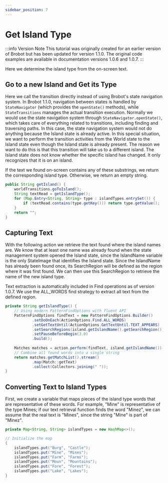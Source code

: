```yaml
---
sidebar_position: 7
---
```


# Get Island Type

:::info Version Note
This tutorial was originally created for an earlier version of Brobot but has been updated for version 1.1.0. The original code examples are available in documentation versions 1.0.6 and 1.0.7.
:::

Here we determine the island type from the on-screen text.

## Go to a new Island and Get its Type

Here we call the transition directly instead of using Brobot's state navigation system.
In Brobot 1.1.0, navigation between states is handled by `StateNavigator` (which provides 
the `openState()` methods), while `StateTransitions` manages the actual transition execution. 
Normally we would use the state navigation system through `StateNavigator.openState()`, which 
takes care of everything related to transitions, including finding and traversing paths. In 
this case, the state navigation system would not do anything because the Island state is already 
active. In this special situation, we want to perform the transition activities from the World 
state to the Island state even though the Island state is already present. The reason we want 
to do this is that this transition will take us to a different island. The Island state does 
not know whether the specific island has changed. It only recognizes that it is on an island.

If the text we found on-screen contains any of these substrings,
we return the corresponding island type. Otherwise, we return an
empty string.

```java
public String getIsland() {
    worldTransitions.goToIsland();
    String textRead = getIslandType();
    for (Map.Entry<String, String> type : islandTypes.entrySet()) {
        if (textRead.contains(type.getKey())) return type.getValue();
    }
    return "";
}
```

## Capturing Text

With the following action we retrieve the text found where the island
names are. We know that at least one name was already found when
the state management system opened the Island state, since the IslandName
variable is the only StateImage that identifies the Island state.
Since the IslandName has already been found once, its SearchRegion will be defined
as the region where it was first found. We can then use this SearchRegion to retrieve
the name of the new island type.

Text extraction is automatically included in Find operations as of version 1.0.7.
We use the ALL_WORDS find strategy to extract all text from the defined region.

```java
private String getIslandType() {
    // Using modern PatternFindOptions with fluent API
    PatternFindOptions findText = new PatternFindOptions.Builder()
            .setDoOnEach(ActionOptions.Find.ALL_WORDS)
            .setGetTextUntil(ActionOptions.GetTextUntil.TEXT_APPEARS)
            .setSearchRegions(island.getIslandName().getSearchRegion())
            .setPauseBeforeBegin(3.0)
            .build();
    
    Matches matches = action.perform(findText, island.getIslandName());
    // Combine all found words into a single string
    return matches.getMatchList().stream()
            .map(Match::getText)
            .collect(Collectors.joining(" "));
}
```

## Converting Text to Island Types

First, we create a variable that maps pieces of the island type
words that are representative of these words. For example, "Mine"
is representative of the type Mines; if our text retrieval function
finds the word "Minez", we can assume that the real text is "Mines",
since the string "Mine" is part of "Minez".

```java
private Map<String, String> islandTypes = new HashMap<>();

// Initialize the map
{
    islandTypes.put("Burg", "Castle");
    islandTypes.put("Mine", "Mines");
    islandTypes.put("Farm", "Farms");
    islandTypes.put("Moun", "Mountains");
    islandTypes.put("Fore", "Forest");
    islandTypes.put("Lake", "Lakes");
}
```

